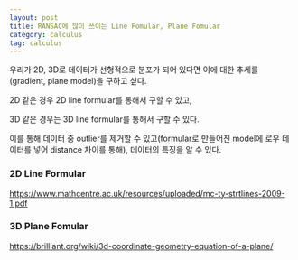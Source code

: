 ```yaml
---
layout: post
title: RANSAC에 많이 쓰이는 Line Fomular, Plane Fomular
category: calculus
tag: calculus
---
```


우리가 2D, 3D로 데이터가 선형적으로 분포가 되어 있다면 이에 대한 추세를 (gradient, plane model)을 구하고 싶다.

2D 같은 경우 2D line formular를 통해서 구할 수 있고,

3D 같은 경우는 3D line formular를 통해서 구할 수 있다.

이를 통해 데이터 중 outlier를 제거할 수 있고(formular로 만들어진 model에 로우 데이터를 넣어 distance 차이를 통해), 데이터의 특징을 알 수 있다.

### 2D Line Formular
https://www.mathcentre.ac.uk/resources/uploaded/mc-ty-strtlines-2009-1.pdf


### 3D Plane Fomular
https://brilliant.org/wiki/3d-coordinate-geometry-equation-of-a-plane/
